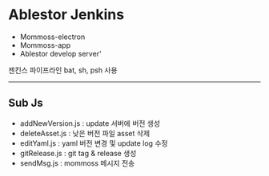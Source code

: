 # Ablestor Jenkins

- Mommoss-electron
- Mommoss-app
- Ablestor develop server'

젠킨스 파이프라인 bat, sh, psh 사용

---
## Sub Js
- addNewVersion.js : update 서버에 버전 생성
- deleteAsset.js : 낮은 버전 파일 asset 삭제
- editYaml.js : yaml 버전 변경 및 update log 수정
- gitRelease.js : git tag & release 생성
- sendMsg.js : mommoss 메시지 전송
